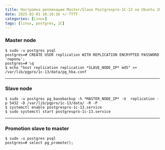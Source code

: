 ```yaml
---
title: Настройка репликации Master/Slave Postgrespro-1C-13 на Ubuntu 20.04
date: 2025-02-01 16:16:16 +/-TTTT
categories: [Linux]
tags: [linux, postgres, 1C]
---
```

<!--excerpt-->
### Master node
    $ sudo -u postgres psql
    postgres=# CREATE USER replication WITH REPLICATION ENCRYPTED PASSWORD 'пароль';
    postgres=# \q
    $ echo "host replication replication *SLAVE_NODE_IP* md5" >> /var/lib/pgpro/1c-13/data/pg_hba.conf

---

### Slave node
    $ sudo -u postgres pg_basebackup -h *MASTER_NODE_IP* -U  replication -p 5432 -D /var/lib/pgpro/1c-13/data/ -R -P
    $ systemctl enable postgrespro-1c-13.service
    $ sudo systemctl start postgrespro-1c-13.service

---

### Promotion slave to master
    $ sudo -u postgres psql
    postgres=# select pg_promote();
